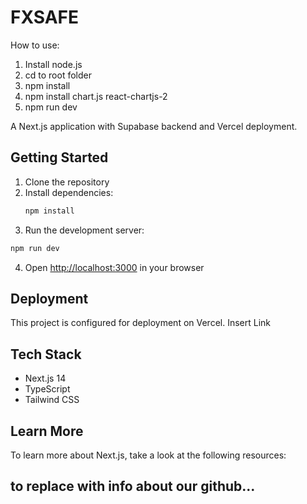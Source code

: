 # FXSAFE

How to use:

1. Install node.js
2. cd to root folder
3. npm install
4. npm install chart.js react-chartjs-2
5. npm run dev

A Next.js application with Supabase backend and Vercel deployment.

## Getting Started

1. Clone the repository
2. Install dependencies:
   ```bash
   npm install
   ```
3. Run the development server:

```bash
npm run dev
```

4. Open [http://localhost:3000](http://localhost:3000) in your browser

## Deployment

This project is configured for deployment on Vercel.
Insert Link

## Tech Stack

- Next.js 14
- TypeScript
- Tailwind CSS

## Learn More

To learn more about Next.js, take a look at the following resources:

## to replace with info about our github...
